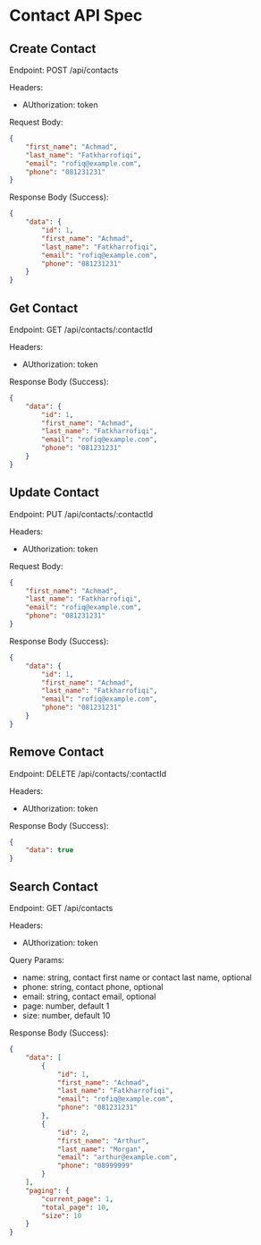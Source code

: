 # Contact API Spec

## Create Contact
Endpoint: POST /api/contacts

Headers:
- AUthorization: token

Request Body:
```json
{
    "first_name": "Achmad",
    "last_name": "Fatkharrofiqi",
    "email": "rofiq@example.com",
    "phone": "081231231"
}
```

Response Body (Success): 
```json
{
    "data": {
        "id": 1,
        "first_name": "Achmad",
        "last_name": "Fatkharrofiqi",
        "email": "rofiq@example.com",
        "phone": "081231231"
    }
}
```

## Get Contact
Endpoint: GET /api/contacts/:contactId

Headers:
- AUthorization: token

Response Body (Success): 
```json
{
    "data": {
        "id": 1,
        "first_name": "Achmad",
        "last_name": "Fatkharrofiqi",
        "email": "rofiq@example.com",
        "phone": "081231231"
    }
}
```

## Update Contact
Endpoint: PUT /api/contacts/:contactId

Headers:
- AUthorization: token

Request Body:
```json
{
    "first_name": "Achmad",
    "last_name": "Fatkharrofiqi",
    "email": "rofiq@example.com",
    "phone": "081231231"
}
```

Response Body (Success): 
```json
{
    "data": {
        "id": 1,
        "first_name": "Achmad",
        "last_name": "Fatkharrofiqi",
        "email": "rofiq@example.com",
        "phone": "081231231"
    }
}
```

## Remove Contact
Endpoint: DELETE /api/contacts/:contactId

Headers:
- AUthorization: token

Response Body (Success):
```json
{
    "data": true
}
```

## Search Contact
Endpoint: GET /api/contacts

Headers:
- AUthorization: token

Query Params:
- name: string, contact first name or contact last name, optional
- phone: string, contact phone, optional
- email: string, contact email, optional
- page: number, default 1
- size: number, default 10

Response Body (Success):
```json
{
    "data": [
        {
            "id": 1,
            "first_name": "Achmad",
            "last_name": "Fatkharrofiqi",
            "email": "rofiq@example.com",
            "phone": "081231231"
        },
        {
            "id": 2,
            "first_name": "Arthur",
            "last_name": "Morgan",
            "email": "arthur@example.com",
            "phone": "08999999"
        }
    ],
    "paging": {
        "current_page": 1,
        "total_page": 10,
        "size": 10
    }
}
```